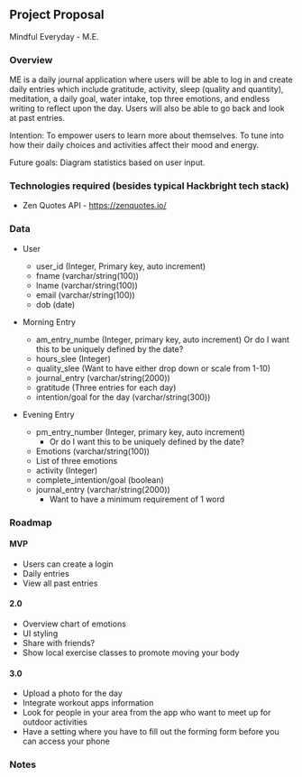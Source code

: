 <!-- cmd shift v to preview -->

## Project Proposal

Mindful Everyday - M.E.

### Overview

ME is a daily journal application where users will be able to log in and create daily entries which include gratitude, activity, sleep (quality and quantity), meditation, a daily goal, water intake, top three emotions, and endless writing to reflect upon the day. Users will also be able to go back and look at past entries.

Intention:
To empower users to learn more about themselves. To tune into how their daily choices and activities affect their mood and energy.

Future goals:
Diagram statistics based on user input.

### Technologies required (besides typical Hackbright tech stack)

- Zen Quotes API - https://zenquotes.io/

### Data

- User

  - user_id (Integer, Primary key, auto increment)
  - fname (varchar/string(100))
  - lname (varchar/string(100))
  - email (varchar/string(100))
  - dob (date)

- Morning Entry

  - am_entry_numbe (Integer, primary key, auto increment)
    Or do I want this to be uniquely defined by the date?
  - hours_slee (Integer)
  - quality_slee (Want to have either drop down or scale from 1-10)
  - journal_entry (varchar/string(2000))
  - gratitude (Three entries for each day)
  - intention/goal for the day (varchar/string(300))

- Evening Entry
  - pm_entry_number (Integer, primary key, auto increment)
    - Or do I want this to be uniquely defined by the date?
  - Emotions (varchar/string(100))
  - List of three emotions
  - activity (Integer)
  - complete_intention/goal (boolean)
  - journal_entry (varchar/string(2000))
    - Want to have a minimum requirement of 1 word

### Roadmap

#### MVP

- Users can create a login
- Daily entries
- View all past entries

#### 2.0

- Overview chart of emotions
- UI styling
- Share with friends?
- Show local exercise classes to promote moving your body

#### 3.0

- Upload a photo for the day
- Integrate workout apps information
- Look for people in your area from the app who want to meet up for outdoor activities
- Have a setting where you have to fill out the forming form before you can access your phone

### Notes
